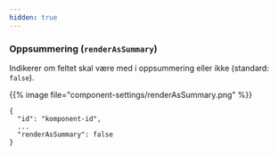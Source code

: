 ```yaml
---
hidden: true
---
```


<!-- begin intro -->
### Oppsummering (`renderAsSummary`)

Indikerer om feltet skal være med i oppsummering eller ikke (standard: `false`).

<!-- end intro -->


<!-- begin asd -->

{{% image file="component-settings/renderAsSummary.png" %}}

<!-- end asd -->


<!-- begin code -->

```json{hl_lines="4"}
{
  "id": "komponent-id",
  ...
  "renderAsSummary": false
}
```

<!-- end code -->


<!-- begin more -->


<!-- end more -->